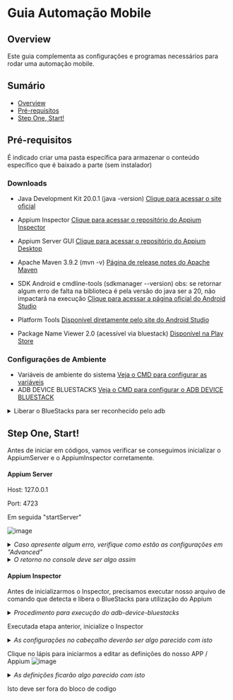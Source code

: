# Guia Automação Mobile

## Overview
Este guia complementa as configurações e programas necessários para rodar uma automação mobile.

## Sumário
- [Overview](#overview)
- [Pré-requisitos](#pré-requisitos)
- [Step One, Start!](#step-one-start)

## Pré-requisitos
É indicado criar uma pasta específica para armazenar o conteúdo específico que é baixado a parte (sem instalador)

### Downloads
- Java Development Kit 20.0.1 (java -version)
  [Clique para acessar o site oficial](https://www.oracle.com/br/java/technologies/downloads/#jdk20-windows)

- Appium Inspector
 [Clique para acessar o repositório do Appium Inspector](https://github.com/appium/appium-inspector/releases)

- Appium Server GUI
 [Clique para acessar o repositório do Appium Desktop](https://github.com/appium/appium-desktop/releases/tag/v1.22.3-4)

- Apache Maven 3.9.2 (mvn -v)
[Página de release notes do Apache Maven](https://maven.apache.org/docs/3.9.2/release-notes.html)

- SDK Android e cmdline-tools (sdkmanager --version) obs: se retornar algum erro de falta na biblioteca é pela versão do java ser a 20, não impactará na execução
[Clique para acessar a página oficial do Android Studio](https://developer.android.com/studio)

- Platform Tools
[Disponível diretamente pelo site do Android Studio](https://developer.android.com/studio/releases/platform-tools?hl=pt-br)

- Package Name Viewer 2.0 (acessível via bluestack)
[Disponível na Play Store](https://play.google.com/store/apps/details?id=com.csdroid.pkg&hl=pt_BR&gl=US&pli=1)

### Configurações de Ambiente
- Variáveis de ambiente do sistema [Veja o CMD para configurar as variáveis](https://github.com/fahleiro/Steps-Mobile-Automation/blob/main/extra-cmd/config-path-var-ambiente.cmd)
- ADB DEVICE BLUESTACKS [Veja o CMD para configurar o ADB DEVICE BLUESTACK](https://github.com/fahleiro/Steps-Mobile-Automation/blob/main/extra-cmd/adb-device-bluestack.cmd)
<details>
<summary>Liberar o BlueStacks para ser reconhecido pelo adb</summary>
Em Settings > Advanced, selecione Android Debug Bridge (ADB)
  
![image](https://github.com/fahleiro/Steps-Mobile-Automation/assets/40614718/2f689060-8491-4811-b244-5642d2865166)


</details>

## Step One, Start!
Antes de iniciar em códigos, vamos verificar se conseguimos inicializar o AppiumServer e o AppiumInspector corretamente.
#### Appium Server
Host: 127.0.0.1

Port: 4723

Em seguida "startServer"

![image](https://github.com/fahleiro/Steps-Mobile-Automation/assets/40614718/e8383c49-9ba0-42d4-ac99-08e1cf781b57)

<details>
<summary><em>Caso apresente algum erro, verifique como estão as configurações em "Advanced"</em></summary>

  
![image](https://github.com/fahleiro/Steps-Mobile-Automation/assets/40614718/fd28fb70-763c-4163-9224-71f726bb115c)
</details>


<details>
<summary><em>O retorno no console deve ser algo assim</em></summary>

  
![image](https://github.com/fahleiro/Steps-Mobile-Automation/assets/40614718/86a63d43-d582-4379-8e22-16c3bd1378aa)
</details>

#### Appium Inspector
Antes de inicializarmos o Inspector, precisamos executar nosso arquivo de comando que detecta e libera o BlueStacks para utilização do Appium

<details>
<summary><em>Procedimento para execução do adb-device-bluestacks</em></summary>
Percebe-se que antes da execução, não possuimos devices conectados
  
![image](https://github.com/fahleiro/Steps-Mobile-Automation/assets/40614718/2c6e254e-6621-4b3b-8415-386aff4d66a6)

Então, abra o emulador do BlueStack e, já na tela inicial do Android pode executar o adb-device-bluestacks (uma janela do cmd irá abrir e fechar rapidamente)
Em seguida verifique novamente o comando adb devices, deverá constar o emulador em questão
![image](https://github.com/fahleiro/Steps-Mobile-Automation/assets/40614718/5c8d798a-9aec-43f2-9c3c-7f9e25b31d82)
</details>

Executada etapa anterior, inicialize o Inspector
<details>
<summary><em>As configurações no cabeçalho deverão ser algo parecido com isto</em></summary>

![image](https://github.com/fahleiro/Steps-Mobile-Automation/assets/40614718/2ba5a9ce-35c6-4c02-b06f-2b5eadea986e)
</details>

Clique no lápis para iniciarmos a editar as definições do nosso APP / Appium ![image](https://github.com/fahleiro/Steps-Mobile-Automation/assets/40614718/72a3346a-a15a-469f-a42b-18996844c249)

<details>
<summary><em>As definições ficarão algo parecido com isto</em></summary>
  
```json
{
  "platformName": "Android",
  "appium:platformVersion": "8.1",
  "appium:deviceName": "device",
  "appium:udid": "localhost:5555",
  "appium:appPackage": "appPackage",
  "appium:appActivity": "appActivity",
  "appium:automationName": "UiAutomator2"
}
```
</details>

Isto deve ser fora do bloco de codigo
